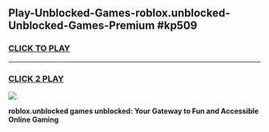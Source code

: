 
## Play-Unblocked-Games-roblox.unblocked-Unblocked-Games-Premium #kp509
<h3>
<a href="https://premium.freeplayer.one?title=roblox.unblocked&ref=12M">CLICK TO PLAY</a></h3>
<hr>

<h3>
<a href="https://premium.freeplayer.one?title=roblox.unblocked&ref=12M">CLICK 2 PLAY</a>
  
</h3>

<a href="https://premium.freeplayer.one?title=roblox.unblocked&ref=12M"><img src="https://clearcache.store/games.png"></a>


**roblox.unblocked games unblocked: Your Gateway to Fun and Accessible Online Gaming**
